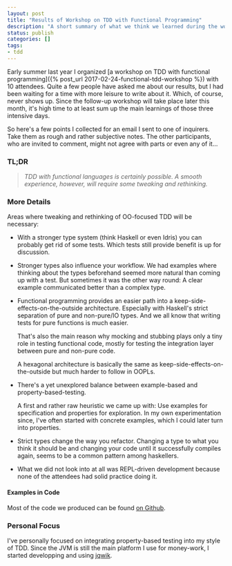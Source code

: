 ```yaml
---
layout: post
title: "Results of Workshop on TDD with Functional Programming"
description: "A short summary of what we think we learned during the workshop."
status: publish
categories: []
tags:
- tdd
---
```

Early summer last year I organized
[a workshop on TDD with functional programming]({% post_url 2017-02-24-functional-tdd-workshop %})
with 10 attendees.
Quite a few people have asked me about our results, but I had been waiting for a
time with more leisure to write about it. Which, of course, never shows up.
Since the follow-up workshop will take place later this month,
it's high time to at least sum up the main learnings of those three intensive days.

So here's a few points I collected for an email I sent to one of inquirers.
Take them as rough and rather subjective notes.
The other participants, who are invited to comment, might not agree with parts
or even any of it...

### TL;DR

> _TDD with functional languages
> is certainly possible. A smooth experience, however, will require some
> tweaking and rethinking._

### More Details

Areas where tweaking and rethinking of OO-focused TDD will be necessary:

- With a stronger type system (think Haskell or even Idris) you can
  probably get rid of some tests. Which tests still provide benefit is
  up for discussion.

- Stronger types also influence your workflow. We had examples where thinking
  about the types beforehand seemed more natural than coming up with a
  test. But sometimes it was the other way round: A clear example communicated
  better than a complex type.

- Functional programming provides an easier path into
  a keep-side-effects-on-the-outside architecture.
  Especially with Haskell's strict separation of pure and non-pure/IO
  types. And we all know that writing tests for pure functions is much
  easier.

  That's also the main reason why mocking and stubbing plays
  only a tiny role in testing functional code, mostly for testing the
  integration layer between pure and non-pure code.

  A hexagonal architecture is basically the same as
  keep-side-effects-on-the-outside but much harder to follow in OOPLs.

- There's a yet unexplored balance between example-based and
  property-based-testing.

  A first and rather raw heuristic we came up with: Use examples
  for specification and properties for exploration. In my own
  experimentation since, I've often started with concrete examples, which I could
  later turn into properties.

- Strict types change the way you refactor. Changing a type to what
  you think it should be and changing your code until it successfully compiles again,
  seems to be a common pattern among haskellers.

- What we did not look into at all was REPL-driven development because
  none of the attendees had solid practice doing it.

#### Examples in Code

Most of the code we produced can be found
[on Github](https://github.com/jlink/Functional-TDD-Workshop).

### Personal Focus

I've personally focused on integrating property-based testing into my
style of TDD. Since the JVM is still the main platform I use for money-work,
I started developping and using [jqwik](http://jqwik.net/).
